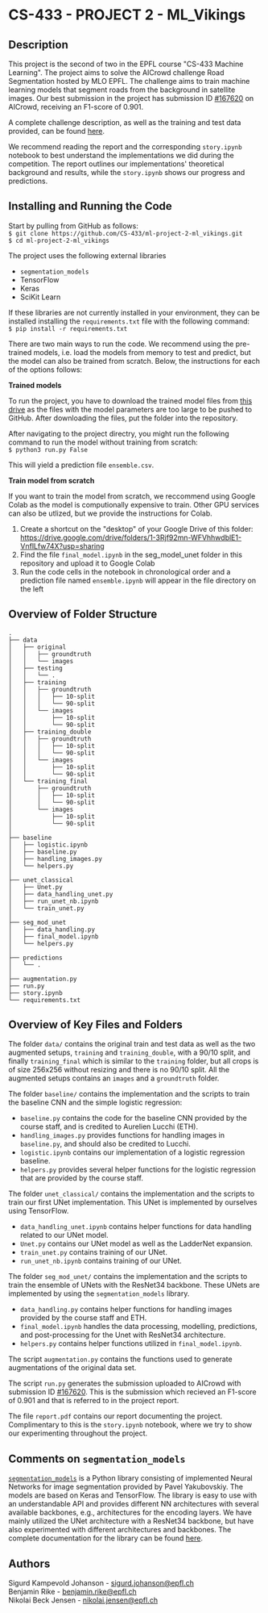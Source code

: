 # CS-433 - PROJECT 2 - ML_Vikings

## Description

This project is the second of two in the EPFL course "CS-433 Machine Learning". The project aims to solve the AICrowd challenge Road Segmentation hosted by MLO EPFL. The challenge aims to train machine learning models that segment roads from the background in satellite images. Our best submission in the project has submission ID [#167620](https://www.aicrowd.com/challenges/epfl-ml-road-segmentation/submissions/167620) on AICrowd, receiving an F1-score of 0.901.

A complete challenge description, as well as the training and test data provided, can be found [here](https://www.aicrowd.com/challenges/epfl-ml-road-segmentation).

We recommend reading the report and the corresponding `story.ipynb` notebook to best understand the implementations we did during the competition. The report outlines our implementations' theoretical background and results, while the `story.ipynb` shows our progress and predictions.

## Installing and Running the Code

Start by pulling from GitHub as follows:\
`$ git clone https://github.com/CS-433/ml-project-2-ml_vikings.git` \
`$ cd ml-project-2-ml_vikings`

The project uses the following external libraries

- `segmentation_models`
- TensorFlow
- Keras
- SciKit Learn

If these libraries are not currently installed in your environment, they can be installed installing the `requirements.txt` file with the following command:\
`$ pip install -r requirements.txt`

There are two main ways to run the code. We recommend using the pre-trained models, i.e. load the models from memory to test and predict, but the model can also be trained from scratch. Below, the instructions for each of the options follows:

**Trained models**

To run the project, you have to download the trained model files from [this drive](https://drive.google.com/drive/folders/1o5Rg-aVe2lkL_pcW1sLoRvFd2xuay8hn?usp=sharing) as the files with the model parameters are too large to be pushed to GitHub. After downloading the files, put the folder into the repository.

After navigating to the project directry, you might run the following command to run the model without training from scratch:\
`$ python3 run.py False`

This will yield a prediction file `ensemble.csv`.

**Train model from scratch**

If you want to train the model from scratch, we reccommend using Google Colab as the model is computionally expensive to train. Other GPU services can also be utlized, but we provide the instructions for Colab.

1. Create a shortcut on the "desktop" of your Google Drive of this folder: https://drive.google.com/drive/folders/1-3Rjf92mn-WFVhhwdblE1-VnflLfw74X?usp=sharing
2. Find the file `final_model.ipynb` in the seg_model_unet folder in this repository and upload it to Google Colab
3. Run the code cells in the notebook in chronological order and a prediction file named `ensemble.ipynb` will appear in the file directory on the left

## Overview of Folder Structure

```
.
├── data
│   ├── original
│   │   ├── groundtruth
│   │   └── images
│   ├── testing
│   │   └── .
│   ├── training
│   │   ├── groundtruth
│   │   │   ├── 10-split
│   │   │   └── 90-split
│   │   └── images
│   │       ├── 10-split
│   │       └── 90-split
│   ├── training_double
│   │   ├── groundtruth
│   │   │   ├── 10-split
│   │   │   └── 90-split
│   │   └── images
│   │       ├── 10-split
│   │       └── 90-split
│   └── training_final
│       ├── groundtruth
│       │   ├── 10-split
│       │   └── 90-split
│       └── images
│           ├── 10-split
│           └── 90-split
│
├── baseline
│   ├── logistic.ipynb
│   ├── baseline.py
│   ├── handling_images.py
│   └── helpers.py
│
├── unet_classical
│   ├── Unet.py
│   ├── data_handling_unet.py
│   ├── run_unet_nb.ipynb
│   └── train_unet.py
│
├── seg_mod_unet
│   ├── data_handling.py
│   ├── final_model.ipynb
│   └── helpers.py
│
├── predictions
│   └── .
│
├── augmentation.py
├── run.py
├── story.ipynb
└── requirements.txt
```

## Overview of Key Files and Folders

The folder `data/` contains the original train and test data as well as the two augmented setups, `training` and `training_double`, with a 90/10 split, and finally `training_final` which is similar to the `training` folder, but all crops is of size 256x256 without resizing and there is no 90/10 split. All the augmented setups contains an `images` and a `groundtruth` folder.

The folder `baseline/` contains the implementation and the scripts to train the baseline CNN and the simple logistic regression:
* `baseline.py` contains the code for the baseline CNN provided by the course staff, and is credited to Aurelien Lucchi (ETH).
* `handling_images.py` provides functions for handling images in `baseline.py`, and should also be credited to Lucchi.
* `logistic.ipynb` contains our implementation of a logistic regression baseline.
* `helpers.py` provides several helper functions for the logistic regression that are provided by the course staff.

The folder `unet_classical/` contains the implementation and the scripts to train our first UNet implementation. This UNet is implemented by ourselves using TensorFlow.
* `data_handling_unet.ipynb` contains helper functions for data handling related to our UNet model.
* `Unet.py` contains our UNet model as well as the LadderNet expansion.
* `train_unet.py` contains training of our UNet.
* `run_unet_nb.ipynb` contains training of our UNet.

The folder `seg_mod_unet/` contains the implementation and the scripts to train the ensemble of UNets with the ResNet34 backbone. These UNets are implemented by using the `segmentation_models` library.
* `data_handling.py` contains helper functions for handling images provided by the course staff and ETH.
* `final_model.ipynb` handles the data processing, modelling, predictions, and post-processing for the Unet with ResNet34 architecture.
* `helpers.py` contains helper functions utilized in `final_model.ipynb`.

The script `augmentation.py` contains the functions used to generate augmentations of the original data set.

The script `run.py` generates the submission uploaded to AICrowd with submission ID [#167620](https://www.aicrowd.com/challenges/epfl-ml-road-segmentation/submissions/167620). This is the submission which recieved an F1-score of 0.901 and that is referred to in the project report.

The file `report.pdf` contains our report documenting the project. Complimentary to this is the `story.ipynb` notebook, where we try to show our experimenting throughout the project.

## Comments on `segmentation_models`

[`segmentation_models`](https://github.com/qubvel/segmentation_models) is a Python library consisting of implemented Neural Networks for image segmentation provided by Pavel Yakubovskiy. The models are based on Keras and TensorFlow. The library is easy to use with an understandable API and provides different NN architectures with several available backbones, e.g., architectures for the encoding layers. We have mainly utilized the UNet architecture with a ResNet34 backbone, but have also experimented with different architectures and backbones. The complete documentation for the library can be found [here](https://segmentation-models.readthedocs.io/en/latest/index.html).

## Authors

Sigurd Kampevold Johanson - sigurd.johanson@epfl.ch\
Benjamin Rike - benjamin.rike@epfl.ch\
Nikolai Beck Jensen - nikolai.jensen@epfl.ch